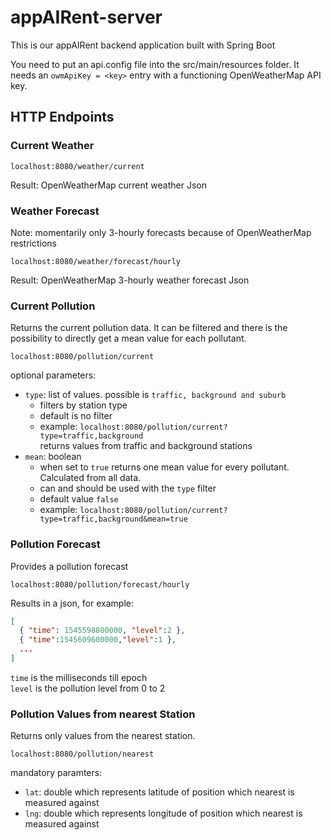 # appAIRent-server
This is our appAIRent backend application built with Spring Boot

You need to put an api.config file into the src/main/resources folder. 
It needs an `owmApiKey = <key>` entry with a functioning OpenWeatherMap API key.

##  HTTP Endpoints

### Current Weather

```localhost:8080/weather/current```

Result: OpenWeatherMap current weather Json
 
### Weather Forecast

Note: momentarily only 3-hourly forecasts because of OpenWeatherMap restrictions

`localhost:8080/weather/forecast/hourly`

Result: OpenWeatherMap 3-hourly weather forecast Json

### Current Pollution

Returns the current pollution data. 
It can be filtered and there is the possibility to directly get a mean value for
 each pollutant.

`localhost:8080/pollution/current`

optional parameters:

- `type`: list of values. possible is `traffic, background and suburb`
  - filters by station type
  - default is no filter
  - example: `localhost:8080/pollution/current?type=traffic,background`  
  returns values from traffic and background stations 
- `mean`: boolean
  - when set to `true` returns one mean value for every pollutant. Calculated from all data.
  - can and should be used with the `type` filter
  - default value `false`
  - example: `localhost:8080/pollution/current?type=traffic,background&mean=true`

### Pollution Forecast

Provides a pollution forecast

`localhost:8080/pollution/forecast/hourly`

Results in a json, for example:
```json
[
  { "time": 1545598800000, "level":2 },
  { "time":1545609600000,"level":1 },
  ...
]
```

`time` is the milliseconds till epoch  
`level` is the pollution level from 0 to 2


### Pollution Values from nearest Station 

Returns only values from the nearest station.

`localhost:8080/pollution/nearest`

 mandatory paramters:
 
 - `lat`: double which represents latitude of position which nearest is measured against
 - `lng`: double which represents longitude of position which nearest is measured against